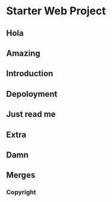 # Starter Web Project
## Hola
## Amazing

## Introduction

## Depoloyment

## Just read me

## Extra

## Damn
## Merges
### Copyright
